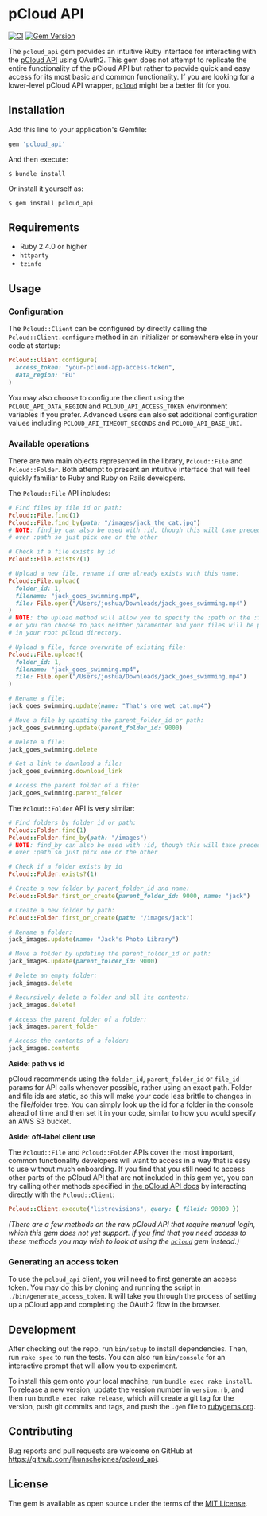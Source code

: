# pCloud API

[![CI](https://github.com/jhunschejones/pcloud_api/actions/workflows/ci.yml/badge.svg)](https://github.com/jhunschejones/pcloud_api/actions/workflows/ci.yml)
[![Gem Version](https://badge.fury.io/rb/pcloud_api.svg)](https://badge.fury.io/rb/pcloud_api)

The `pcloud_api` gem provides an intuitive Ruby interface for interacting with the [pCloud API](https://docs.pcloud.com/) using OAuth2. This gem does not attempt to replicate the entire functionality of the pCloud API but rather to provide quick and easy access for its most basic and common functionality. If you are looking for a lower-level pCloud API wrapper, [`pcloud`](https://github.com/7urkm3n/pcloud) might be a better fit for you.

## Installation

Add this line to your application's Gemfile:

```ruby
gem 'pcloud_api'
```

And then execute:

    $ bundle install

Or install it yourself as:

    $ gem install pcloud_api

## Requirements

* Ruby 2.4.0 or higher
* `httparty`
* `tzinfo`

## Usage

### Configuration

The `Pcloud::Client` can be configured by directly calling the `Pcloud::Client.configure` method in an initializer or somewhere else in your code at startup:
```ruby
Pcloud::Client.configure(
  access_token: "your-pcloud-app-access-token",
  data_region: "EU"
)
```

You may also choose to configure the client using the `PCLOUD_API_DATA_REGION` and `PCLOUD_API_ACCESS_TOKEN` environment variables if you prefer. Advanced users can also set additional configuration values including `PCLOUD_API_TIMEOUT_SECONDS` and `PCLOUD_API_BASE_URI`.

### Available operations

There are two main objects represented in the library, `Pcloud::File` and `Pcloud::Folder`. Both attempt to present an intuitive interface that will feel quickly familiar to Ruby and Ruby on Rails developers.

The `Pcloud::File` API includes:
```ruby
# Find files by file id or path:
Pcloud::File.find(1)
Pcloud::File.find_by(path: "/images/jack_the_cat.jpg")
# NOTE: find_by can also be used with :id, though this will take precedence
# over :path so just pick one or the other

# Check if a file exists by id
Pcloud::File.exists?(1)

# Upload a new file, rename if one already exists with this name:
Pcloud::File.upload(
  folder_id: 1,
  filename: "jack_goes_swimming.mp4",
  file: File.open("/Users/joshua/Downloads/jack_goes_swimming.mp4")
)
# NOTE: the upload method will allow you to specify the :path or the :folder_id
# or you can choose to pass neither paramenter and your files will be placed
# in your root pCloud directory.

# Upload a file, force overwrite of existing file:
Pcloud::File.upload!(
  folder_id: 1,
  filename: "jack_goes_swimming.mp4",
  file: File.open("/Users/joshua/Downloads/jack_goes_swimming.mp4")
)

# Rename a file:
jack_goes_swimming.update(name: "That's one wet cat.mp4")

# Move a file by updating the parent_folder_id or path:
jack_goes_swimming.update(parent_folder_id: 9000)

# Delete a file:
jack_goes_swimming.delete

# Get a link to download a file:
jack_goes_swimming.download_link

# Access the parent folder of a file:
jack_goes_swimming.parent_folder
```

The `Pcloud::Folder` API is very similar:
```ruby
# Find folders by folder id or path:
Pcloud::Folder.find(1)
Pcloud::Folder.find_by(path: "/images")
# NOTE: find_by can also be used with :id, though this will take precedence
# over :path so just pick one or the other

# Check if a folder exists by id
Pcloud::Folder.exists?(1)

# Create a new folder by parent_folder_id and name:
Pcloud::Folder.first_or_create(parent_folder_id: 9000, name: "jack")

# Create a new folder by path:
Pcloud::Folder.first_or_create(path: "/images/jack")

# Rename a folder:
jack_images.update(name: "Jack's Photo Library")

# Move a folder by updating the parent_folder_id or path:
jack_images.update(parent_folder_id: 9000)

# Delete an empty folder:
jack_images.delete

# Recursively delete a folder and all its contents:
jack_images.delete!

# Access the parent folder of a folder:
jack_images.parent_folder

# Access the contents of a folder:
jack_images.contents
```

**Aside: path vs id**

pCloud recommends using the `folder_id`, `parent_folder_id` or `file_id` params for API calls whenever possible, rather using an exact path. Folder and file ids are static, so this will make your code less brittle to changes in the file/folder tree. You can simply look up the id for a folder in the console ahead of time and then set it in your code, similar to how you would specify an AWS S3 bucket.


**Aside: off-label client use**

The `Pcloud::File` and `Pcloud::Folder` APIs cover the most important, common functionality developers will want to access in a way that is easy to use without much onboarding. If you find that you still need to access other parts of the pCloud API that are not included in this gem yet, you can try calling other methods specified in [the pCloud API docs](https://docs.pcloud.com/) by interacting directly with the `Pcloud::Client`:
```ruby
Pcloud::Client.execute("listrevisions", query: { fileid: 90000 })
```
_(There are a few methods on the raw pCloud API that require manual login, which this gem does not yet support. If you find that you need access to these methods you may wish to look at using the [`pcloud`](https://github.com/7urkm3n/pcloud) gem instead.)_

### Generating an access token

To use the `pcloud_api` client, you will need to first generate an access token. You may do this by cloning and running the script in `./bin/generate_access_token`. It will take you through the process of setting up a pCloud app and completing the OAuth2 flow in the browser.

## Development

After checking out the repo, run `bin/setup` to install dependencies. Then, run `rake spec` to run the tests. You can also run `bin/console` for an interactive prompt that will allow you to experiment.

To install this gem onto your local machine, run `bundle exec rake install`. To release a new version, update the version number in `version.rb`, and then run `bundle exec rake release`, which will create a git tag for the version, push git commits and tags, and push the `.gem` file to [rubygems.org](https://rubygems.org).

## Contributing

Bug reports and pull requests are welcome on GitHub at https://github.com/jhunschejones/pcloud_api.


## License

The gem is available as open source under the terms of the [MIT License](https://opensource.org/licenses/MIT).
